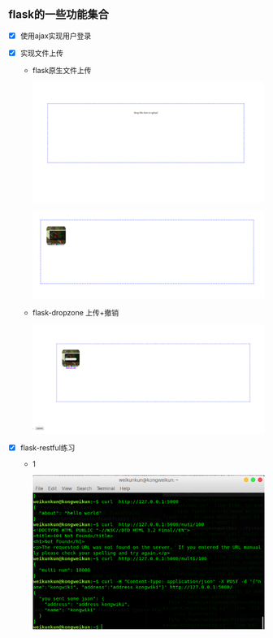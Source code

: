 ## flask的一些功能集合

* [x] 使用ajax实现用户登录

* [x] 实现文件上传

  * flask原生文件上传

    ![image](https://raw.githubusercontent.com/KongWiKi/flaskTrain/master/showImage/upload.png)

    ![image](https://raw.githubusercontent.com/KongWiKi/flaskTrain/master/showImage/upload1.png)

  * flask-dropzone 上传+撤销

    ![image](https://raw.githubusercontent.com/KongWiKi/flaskTrain/master/showImage/imageShow.png)

* [x] flask-restful练习

  * 1

    ![image](https://raw.githubusercontent.com/KongWiKi/flaskTrain/master/showImage/flask-restful.png)


